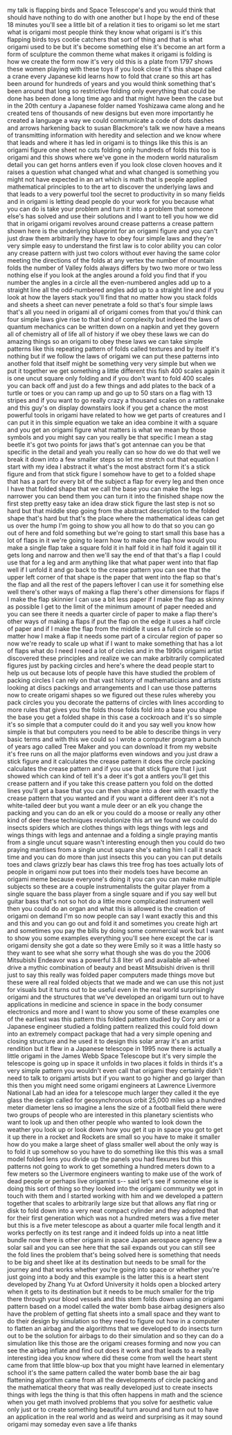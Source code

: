 
my talk is flapping birds and Space
Telescope&#39;s
and you would think that should have
nothing to do with one another but I
hope by the end of these 18 minutes
you&#39;ll see a little bit of a relation it
ties to origami so let me start what is
origami most people think they know what
origami is it&#39;s this flapping birds toys
cootie catchers that sort of thing and
that is what origami used to be but it&#39;s
become something else it&#39;s become an art
form a form of sculpture
the common theme what makes it origami
is folding is how we create the form now
it&#39;s very old this is a plate from 1797
shows these women playing with these
toys if you look close it&#39;s this shape
called a crane every Japanese kid learns
how to fold that crane so this art has
been around for hundreds of years and
you would think something that&#39;s been
around that long so restrictive folding
only everything that could be done has
been done a long time ago and that might
have been the case but in the 20th
century a Japanese folder named
Yoshizawa came along and he created tens
of thousands of new designs but even
more importantly he created a language a
way we could communicate a code of dots
dashes and arrows harkening back to
susan Blackmore&#39;s talk we now have a
means of transmitting information with
heredity and selection and we know where
that leads and where it has led in
origami is to things like this this is
an origami figure one sheet no cuts
folding only hundreds of folds this too
is origami and this shows where we&#39;ve
gone in the modern world naturalism
detail you can get horns antlers even if
you look close cloven hooves and it
raises a question what changed what and
what changed is something you might not
have expected in an art which is math
that is people applied mathematical
principles to to the art to discover the
underlying laws and that leads to a very
powerful tool the secret to productivity
in so many fields and in origami is
letting dead
people do your work for you because what
you can do is take your problem and turn
it into a problem that someone else&#39;s
has solved and use their solutions and I
want to tell you how we did that in
origami origami revolves around crease
patterns a crease pattern shown here is
the underlying blueprint for an origami
figure and you can&#39;t just draw them
arbitrarily they have to obey four
simple laws and they&#39;re very simple easy
to understand the first law is to color
ability you can color any crease pattern
with just two colors without ever having
the same color meeting the directions of
the folds at any vertex the number of
mountain folds the number of Valley
folds always differs by two two more or
two less nothing else if you look at the
angles around a fold you find that if
you number the angles in a circle all
the even-numbered angles add up to a
straight line all the odd-numbered
angles add up to a straight line and if
you look at how the layers stack you&#39;ll
find that no matter how you stack folds
and sheets a sheet can never penetrate a
fold so that&#39;s four simple laws that&#39;s
all you need in origami all of origami
comes from that you&#39;d think can four
simple laws give rise to that kind of
complexity but indeed the laws of
quantum mechanics can be written down on
a napkin and yet they govern all of
chemistry all of life all of history if
we obey these laws we can do amazing
things so an origami to obey these laws
we can take simple patterns like this
repeating pattern of folds called
textures and by itself it&#39;s nothing
but if we follow the laws of origami we
can put these patterns into another fold
that itself might be something very very
simple but when we put it together we
get something a little different this
fish 400 scales again it is one uncut
square only folding and if you don&#39;t
want to fold 400 scales you can back off
and just do a few things and add plates
to the back of a turtle or toes or you
can ramp up and go up to 50 stars on a
flag with 13 stripes and if you want to
go really crazy a thousand scales on a
rattlesnake and this guy&#39;s on display
downstairs
look if you get a chance the most
powerful tools in origami have related
to how we get parts of creatures and I
can put it in this simple equation we
take an idea combine it with a square
and you get an origami figure what
matters is what we mean by those symbols
and you might say can you really be that
specific I mean a stag beetle it&#39;s got
two points for jaws that&#39;s got antennae
can you be that specific in the detail
and yeah you really can so how do we do
that well we break it down into a few
smaller steps so let me stretch out that
equation
I start with my idea I abstract it
what&#39;s the most abstract form it&#39;s a
stick figure and from that stick figure
I somehow have to get to a folded shape
that has a part for every bit of the
subject a flap for every leg and then
once I have that folded shape that we
call the base you can make the legs
narrower you can bend them you can turn
it into the finished shape now the first
step pretty easy
take an idea draw stick figure the last
step is not so hard but that middle step
going from the abstract description to
the folded shape that&#39;s hard but that&#39;s
the place where the mathematical ideas
can get us over the hump I&#39;m going to
show you all how to do that so you can
go out of here and fold something but
we&#39;re going to start small this base has
a lot of flaps in it we&#39;re going to
learn how to make one flap how would you
make a single flap take a square fold it
in half fold it in half fold it again
till it gets long and narrow and then
we&#39;ll say the end of that that&#39;s a flap
I could use that for a leg and arm
anything like that
what paper went into that flap well if I
unfold it and go back to the crease
pattern you can see that the upper left
corner of that shape is the paper that
went into the flap so that&#39;s the flap
and all the rest of the papers leftover
I can use it for something else well
there&#39;s other ways of making a flap
there&#39;s other dimensions for flaps if I
make the flap skinnier I can use a bit
less paper if I make the flap as skinny
as possible I get to the limit of the
minimum amount of paper needed and you
can see there it needs a quarter circle
of paper to make a flap there&#39;s other
ways of making a flaps if
put the flap on the edge it uses a half
circle of paper and if I make the flap
from the middle it uses a full circle so
no matter how I make a flap it needs
some part of a circular region of paper
so now we&#39;re ready to scale up what if I
want to make something that has a lot of
flaps what do I need I need a lot of
circles and in the 1990s origami artist
discovered these principles and realize
we can make arbitrarily complicated
figures just by packing circles and
here&#39;s where the dead people start to
help us out because lots of people have
this have studied the problem of packing
circles I can rely on that vast history
of mathematicians and artists looking at
discs packings and arrangements and I
can use those patterns now to create
origami shapes so we figured out these
rules whereby you pack circles you you
decorate the patterns of circles with
lines according to more rules that gives
you the folds those folds fold into a
base you shape the base you get a folded
shape in this case a cockroach and it&#39;s
so simple it&#39;s so simple that a computer
could do it and you say well you know
how simple is that but computers you
need to be able to describe things in
very basic terms and with this we could
so I wrote a computer program a bunch of
years ago called Tree Maker and you can
download it from my website it&#39;s free
runs on all the major platforms even
windows
and you just draw a stick figure and it
calculates the crease pattern it does
the circle packing calculates the crease
pattern and if you use that stick figure
that I just showed which can kind of
tell it&#39;s a deer it&#39;s got a antlers
you&#39;ll get this crease pattern and if
you take this crease pattern you fold on
the dotted lines you&#39;ll get a base that
you can then shape into a deer with
exactly the crease pattern that you
wanted and if you want a different deer
it&#39;s not a white-tailed deer but you
want a mule deer or an elk you change
the packing and you can do an elk or you
could do a moose or really any other
kind of deer these techniques
revolutionize this art we found we could
do insects spiders which are clothes
things with legs things with legs and
wings things with legs and antennae and
a folding a single praying mantis from a
single uncut square wasn&#39;t interesting
enough then you could do two praying
mantises from a single uncut square
she&#39;s eating him I call it snack time
and you can do more than just insects
this you can you can put details toes
and claws grizzly bear has claws this
tree frog has toes actually lots of
people in origami now put toes into
their models toes have become an origami
meme because everyone&#39;s doing it you can
you can make multiple subjects so these
are a couple instrumentalists the guitar
player from a single square the bass
player from a single square and if you
say well but guitar bass that&#39;s not so
hot do a little more complicated
instrument well then you could do an
organ and what this is allowed is the
creation of origami on demand I&#39;m so now
people can say I want exactly this and
this and this and you can go out and
fold it and sometimes you create high
art and sometimes you pay the bills by
doing some commercial work but I want to
show you some examples everything you&#39;ll
see here except the car is origami
density she got a date
so they were Emily
so it was a little hasty so they want to
see what she
sorry what though she was do you the
2006 Mitsubishi Endeavor was a powerful
3.8 liter v6 and available all-wheel
drive a mythic combination of beauty and
beast Mitsubishi driven is thrill just
to say this really was folded paper
computers made things move but these
were all real folded objects that we
made and we can use this not just for
visuals but it turns out to be useful
even in the real world surprisingly
origami and the structures that we&#39;ve
developed an origami turn out to have
applications in medicine and science in
space in the body consumer electronics
and more and I want to show you some of
these examples one of the earliest was
this pattern this folded pattern studied
by Cory ami or a Japanese engineer
studied a folding pattern realized this
could fold down into an extremely
compact package that had a very simple
opening and closing structure and he
used it to design this solar array it&#39;s
an artist rendition but it flew in a
Japanese telescope in 1995 now there is
actually a little origami in the James
Webb Space Telescope but it&#39;s very
simple the telescope is going up in
space it unfolds in two places it folds
in thirds it&#39;s a very simple pattern you
wouldn&#39;t even call that origami they
certainly didn&#39;t need to talk to origami
artists but if you want to go higher and
go larger than this then you might need
some origami engineers at Lawrence
Livermore National Lab had an idea for a
telescope much larger they called it the
eye glass the design called for
geosynchronous orbit 25,000 miles up a
hundred meter diameter lens so imagine a
lens the size of a football field
there were two groups of people who are
interested in this planetary scientists
who want to look up and then other
people who wanted to look down the
weather you look up or look down how you
get it up in space you got to get it up
there in a rocket and Rockets are small
so you have to make it smaller how do
you make a large sheet of glass smaller
well about the only way is to fold it up
somehow so you have to do something like
this this was a
small model folded lens you divide up
the panels you had flexures but this
patterns not going to work to get
something a hundred meters down to a few
meters so the Livermore engineers
wanting to make use of the work of dead
people or perhaps live origamist s--
said let&#39;s see if someone else is doing
this sort of thing so they looked into
the origami community we got in touch
with them and I started working with him
and we developed a pattern together that
scales to arbitrarily large size but
that allows any flat ring or disk to
fold down into a very neat compact
cylinder and they adopted that for their
first generation which was not a hundred
meters was a five meter but this is a
five meter telescope as about a quarter
mile focal length and it works perfectly
on its test range and it indeed folds up
into a neat little bundle now there is
other origami in space Japan aerospace
agency flew a solar sail and you can see
here that the sail expands out you can
still see the fold lines the problem
that&#39;s being solved here is something
that needs to be big and sheet like at
its destination but needs to be small
for the journey and that works whether
you&#39;re going into space or whether
you&#39;re just going into a body and this
example is the latter this is a heart
stent developed by Zhang Yu at Oxford
University
it holds open a blocked artery when it
gets to its destination but it needs to
be much smaller for the trip there
through your blood vessels and this stem
folds down using an origami pattern
based on a model called the water bomb
base airbag designers also have the
problem of getting flat sheets into a
small space and they want to do their
design by simulation so they need to
figure out how in a computer to flatten
an airbag and the algorithms that we
developed to do insects turn out to be
the solution for airbags to do their
simulation and so they can do a
simulation like this those are the
origami creases forming and now you can
see the airbag inflate and find out does
it work and that leads to a really
interesting idea you know where did
these
come from well the heart stent came from
that little blow-up box that you might
have learned in elementary school it&#39;s
the same pattern called the water bomb
base the air bag flattening algorithm
came from all the developments of circle
packing and the mathematical theory that
was really developed just to create
insects things with legs the thing is
that this often happens in math and the
science when you get math involved
problems that you solve for aesthetic
value only just or to create something
beautiful turn around and turn out to
have an application in the real world
and as weird and surprising as it may
sound origami
may someday even save a life thanks

